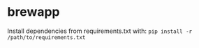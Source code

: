 # brewapp

Install dependencies from requirements.txt with: `pip install -r /path/to/requirements.txt`
